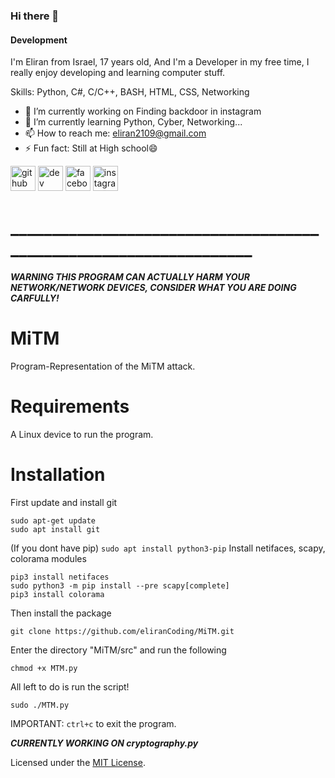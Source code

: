 ### Hi there 👋
#### Development
I'm Eliran from Israel, 17 years old, And I'm a Developer in my free time, I really enjoy developing and learning computer stuff.

Skills: Python, C#, C/C++, BASH, HTML, CSS, Networking

- 🔭 I’m currently working on Finding backdoor in instagram 
- 🌱 I’m currently learning Python, Cyber, Networking... 
- 📫 How to reach me: eliran2109@gmail.com 
- ⚡ Fun fact: Still at High school😄 


[<img src='https://cdn.jsdelivr.net/npm/simple-icons@3.0.1/icons/github.svg' alt='github' height='40'>](https://github.com/eliranCoding)  [<img src='https://cdn.jsdelivr.net/npm/simple-icons@3.0.1/icons/dev-dot-to.svg' alt='dev' height='40'>](https://dev.to/elirannissani)  [<img src='https://cdn.jsdelivr.net/npm/simple-icons@3.0.1/icons/facebook.svg' alt='facebook' height='40'>](https://www.facebook.com/elirannissani)  [<img src='https://cdn.jsdelivr.net/npm/simple-icons@3.0.1/icons/instagram.svg' alt='instagram' height='40'>](https://www.instagram.com/eliran_nissani/)  
# __________________________________________________________________

***WARNING THIS PROGRAM CAN ACTUALLY HARM YOUR NETWORK/NETWORK DEVICES, CONSIDER WHAT YOU ARE DOING CARFULLY!***

# MiTM
Program-Representation of the MiTM attack.

# Requirements
A Linux device to run the program.

# Installation
First update and install git
```
sudo apt-get update
sudo apt install git
```
(If you dont have pip) ``` sudo apt install python3-pip ```
Install netifaces, scapy, colorama modules
```
pip3 install netifaces
sudo python3 -m pip install --pre scapy[complete]
pip3 install colorama
```
Then install the package
```
git clone https://github.com/eliranCoding/MiTM.git
```
Enter the directory "MiTM/src" and run the following
```
chmod +x MTM.py
```
All left to do is run the script!
```
sudo ./MTM.py
```

IMPORTANT: ``` ctrl+c ``` to exit the program.

***CURRENTLY WORKING ON cryptography.py***

Licensed under the [MIT License](LICENSE).

